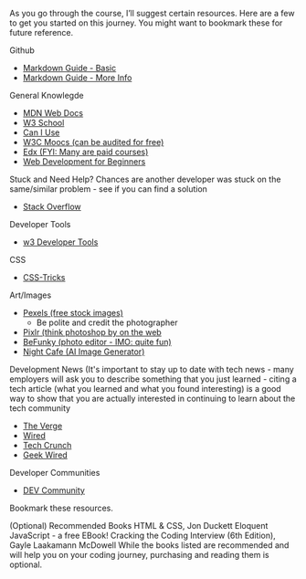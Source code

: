 As you go through the course, I’ll suggest certain resources. 
Here are a few to get you started on this journey. You might want to bookmark these for future reference.

Github
- [Markdown Guide - Basic](https://www.markdownguide.org/basic-syntax/)
- [Markdown Guide - More Info](https://www.markdownguide.org/extended-syntax/)

General Knowlegde 
- [MDN Web Docs ](https://developer.mozilla.org/en-US/)
- [W3 School](https://www.w3schools.com/)
- [Can I Use](https://caniuse.com)
- [W3C Moocs (can be audited for free)](https://w3cx.org/)
- [Edx (FYI: Many are paid courses)](https://w3cx.org/)
- [Web Development for Beginners](https://codeburst.io/how-to-become-a-web-developer-101-5db4f11e611)

Stuck and Need Help? Chances are another developer was stuck on the same/similar problem - see if you can find a solution
- [Stack Overflow](https://www.markdownguide.org/extended-syntax/)

Developer Tools
- [w3 Developer Tools](https://www.w3.org/developers/tools/)

CSS
- [CSS-Tricks](https://css-tricks.com/)

Art/Images
- [Pexels (free stock images)](https://www.pexels.com/)
  - Be polite and credit the photographer
- [Pixlr (think photoshop by on the web](https://pixlr.com/)
- [BeFunky (photo editor - IMO: quite fun)](https://www.befunky.com/)
- [Night Cafe (AI Image Generator)](https://creator.nightcafe.studio/)

Development News 
(It's important to stay up to date with tech news - many employers will ask you to describe something that you just learned - citing a tech article (what you learned and what you found interesting) is a good way to show that you are actually interested in continuing to learn about the tech community
- [The Verge](https://www.theverge.com/tech)
- [Wired](https://www.wired.com/)
- [Tech Crunch](https://techcrunch.com/)
- [Geek Wired](https://www.geekwire.com/)

Developer Communities
- [DEV Community](https://dev.to/)
  
Bookmark these resources.

(Optional) Recommended Books
HTML & CSS, Jon Duckett
Eloquent JavaScript - a free EBook!
Cracking the Coding Interview (6th Edition), Gayle Laakamann McDowell
While the books listed are recommended and will help you on your coding journey, purchasing and reading them is optional. 
